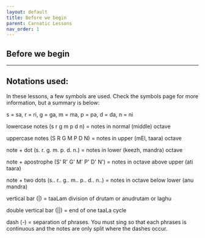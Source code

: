 ```yaml
---
layout: default
title: Before we begin
parent: Carnatic Lessons
nav_order: 1
---
```


## Before we begin

---

## Notations used:

In these lessons, a few symbols are used. Check the symbols page for more information, but a summary is below:

s = sa, r = ri, g = ga, m = ma, p = pa, d = da, n = ni

lowercase notes (s r g m p d n) = notes in normal (middle) octave

uppercase notes (S R G M P D N) = notes in upper (mEl, taara) octave

note + dot (s. r. g. m. p. d. n.) = notes in lower (keezh, mandra) octave

note + apostrophe (S' R' G' M' P' D' N') = notes in octave above upper (ati taara)

note + two dots (s.. r.. g.. m.. p.. d.. n..) = notes in octave below lower (anu mandra)

vertical bar (|) = taaLam division of drutam or anudrutam or laghu

double vertical bar (||) = end of one taaLa cycle

dash (-) = separation of phrases. You must sing so that each phrases is continuous and the notes are only split where the dashes occur.